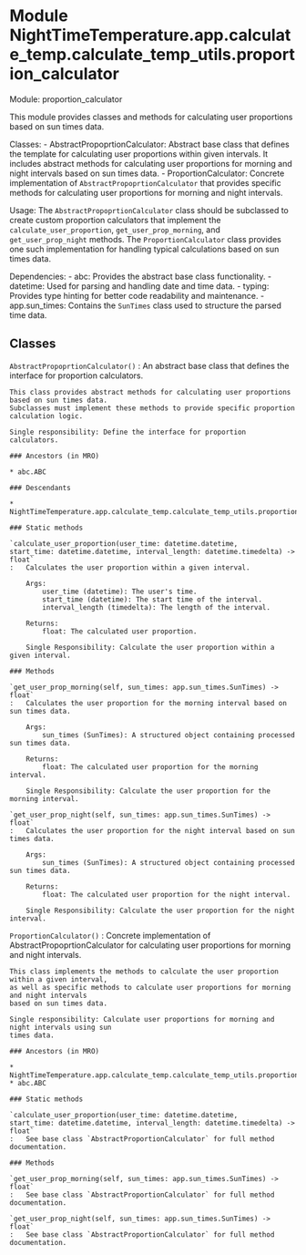 Module NightTimeTemperature.app.calculate_temp.calculate_temp_utils.proportion_calculator
=========================================================================================
Module: proportion_calculator

This module provides classes and methods for calculating user proportions based on sun times data.

Classes:
    - AbstractPropoprtionCalculator: Abstract base class that defines the template for calculating 
      user proportions within given intervals. It includes abstract methods for calculating user 
      proportions for morning and night intervals based on sun times data.
    - ProportionCalculator: Concrete implementation of `AbstractPropoprtionCalculator` that provides 
      specific methods for calculating user proportions for morning and night intervals.

Usage:
    The `AbstractPropoprtionCalculator` class should be subclassed to create custom proportion 
    calculators that implement the `calculate_user_proportion`, `get_user_prop_morning`, and 
    `get_user_prop_night` methods. The `ProportionCalculator` class provides one such implementation
    for handling typical calculations based on sun times data.

Dependencies:
    - abc: Provides the abstract base class functionality.
    - datetime: Used for parsing and handling date and time data.
    - typing: Provides type hinting for better code readability and maintenance.
    - app.sun_times: Contains the `SunTimes` class used to structure the parsed time data.

Classes
-------

`AbstractPropoprtionCalculator()`
:   An abstract base class that defines the interface for proportion calculators.
    
    This class provides abstract methods for calculating user proportions based on sun times data.
    Subclasses must implement these methods to provide specific proportion calculation logic.
    
    Single responsibility: Define the interface for proportion calculators.

    ### Ancestors (in MRO)

    * abc.ABC

    ### Descendants

    * NightTimeTemperature.app.calculate_temp.calculate_temp_utils.proportion_calculator.ProportionCalculator

    ### Static methods

    `calculate_user_proportion(user_time: datetime.datetime, start_time: datetime.datetime, interval_length: datetime.timedelta) ‑> float`
    :   Calculates the user proportion within a given interval.
        
        Args:
            user_time (datetime): The user's time.
            start_time (datetime): The start time of the interval.
            interval_length (timedelta): The length of the interval.
        
        Returns:
            float: The calculated user proportion.
        
        Single Responsibility: Calculate the user proportion within a given interval.

    ### Methods

    `get_user_prop_morning(self, sun_times: app.sun_times.SunTimes) ‑> float`
    :   Calculates the user proportion for the morning interval based on sun times data.
        
        Args:
            sun_times (SunTimes): A structured object containing processed sun times data.
        
        Returns:
            float: The calculated user proportion for the morning interval.
        
        Single Responsibility: Calculate the user proportion for the morning interval.

    `get_user_prop_night(self, sun_times: app.sun_times.SunTimes) ‑> float`
    :   Calculates the user proportion for the night interval based on sun times data.
        
        Args:
            sun_times (SunTimes): A structured object containing processed sun times data.
        
        Returns:
            float: The calculated user proportion for the night interval.
        
        Single Responsibility: Calculate the user proportion for the night interval.

`ProportionCalculator()`
:   Concrete implementation of AbstractPropoprtionCalculator for calculating user proportions for
    morning and night intervals.
    
    This class implements the methods to calculate the user proportion within a given interval,
    as well as specific methods to calculate user proportions for morning and night intervals
    based on sun times data.
    
    Single responsibility: Calculate user proportions for morning and night intervals using sun
    times data.

    ### Ancestors (in MRO)

    * NightTimeTemperature.app.calculate_temp.calculate_temp_utils.proportion_calculator.AbstractPropoprtionCalculator
    * abc.ABC

    ### Static methods

    `calculate_user_proportion(user_time: datetime.datetime, start_time: datetime.datetime, interval_length: datetime.timedelta) ‑> float`
    :   See base class `AbstractProportionCalculator` for full method documentation.

    ### Methods

    `get_user_prop_morning(self, sun_times: app.sun_times.SunTimes) ‑> float`
    :   See base class `AbstractProportionCalculator` for full method documentation.

    `get_user_prop_night(self, sun_times: app.sun_times.SunTimes) ‑> float`
    :   See base class `AbstractProportionCalculator` for full method documentation.